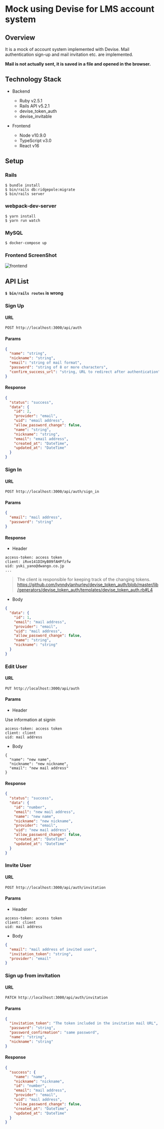 # Mock using Devise for LMS account system

## Overview

It is a mock of account system implemented with Devise.
Mail authentication sign-up and mail invitation etc. are implemented.

**Mail is not actually sent, it is saved in a file and opened in the browser.**

## Technology Stack

- Backend

  - Ruby v2.5.1
  - Rails API v5.2.1
  - devise_token_auth
  - devise_invitable

- Frontend
  - Node v10.9.0
  - TypeScript v3.0
  - React v16

## Setup

### Rails

```text
$ bundle install
$ bin/rails db:ridgepole:migrate
$ bin/rails server
```

### webpack-dev-server

```text
$ yarn install
$ yarn run watch
```

### MySQL

```text
$ docker-compose up
```

### Frontend ScreenShot

![frontend](./doc/images/frontend.png 'frontend')

## API List

**`$ bin/rails routes` is wrong**

### Sign Up

#### URL

`POST http://localhost:3000/api/auth`

#### Params

```json
{
  "name": "string",
  "nickname": "string",
  "email": "string of mail format",
  "password": "string of 8 or more characters",
  "confirm_success_url": "string, URL to redirect after authentication"
}
```

#### Response

```json
{
  "status": "success",
  "data": {
    "id": 2,
    "provider": "email",
    "uid": "email address",
    "allow_password_change": false,
    "name": "string",
    "nickname": "string",
    "email": "email address",
    "created_at": "DateTime",
    "updated_at": "DateTime"
  }
}
```

### Sign In

#### URL

`POST http://localhost:3000/api/auth/sign_in`

#### Params

```json
{
  "email": "mail address",
  "password": "string"
}
```

#### Response

- Header

```
access-token: access token
client: iRve141DIHyB09fAHPfzfw
uid: yuki_yano@dwango.co.jp
...
```

> The client is responsible for keeping track of the changing tokens.
> https://github.com/lynndylanhurley/devise_token_auth/blob/master/lib/generators/devise_token_auth/templates/devise_token_auth.rb#L4

- Body

```json
{
  "data": {
    "id": 1,
    "email": "mail address",
    "provider": "email",
    "uid": "mail address",
    "allow_password_change": false,
    "name": "string",
    "nickname": "string"
  }
}
```

### Edit User

#### URL

`PUT http://localhost:3000/api/auth`

#### Params

- Header

Use information at signin

```text
access-token: access token
client: client
uid: mail address
```

- Body

```
{
  "name": "new name",
  "nickname": "new nickname",
  "email": "new mail address"
}
```

#### Response

```json
{
  "status": "success",
  "data": {
    "id": "number",
    "email": "new mail address",
    "name": "new name",
    "nickname": "new nickname",
    "provider": "email",
    "uid": "new mail address",
    "allow_password_change": false,
    "created_at": "DateTime",
    "updated_at": "DateTime"
  }
}
```

### Invite User

#### URL

`POST http://localhost:3000/api/auth/invitation`

#### Params

- Header

```text
access-token: access token
client: client
uid: mail address
```

- Body

```json
{
  "email": "mail address of invited user",
  "invitation_token": "string",
  "provider": "email"
}
```

### Sign up from invitation

#### URL

`PATCH http://localhost:3000/api/auth/invitation`

#### Params

```json
{
  "invitation_token": "The token included in the invitation mail URL",
  "password": "string",
  "password_confirmation": "same password",
  "name": "string",
  "nickname": "string"
}
```

#### Response

```json
{
  "success": {
    "name": "name",
    "nickname": "nickname",
    "id": "number",
    "email": "mail address",
    "provider": "email",
    "uid": "mail address",
    "allow_password_change": false,
    "created_at": "DateTime",
    "updated_at": "DateTime"
  }
}
```
